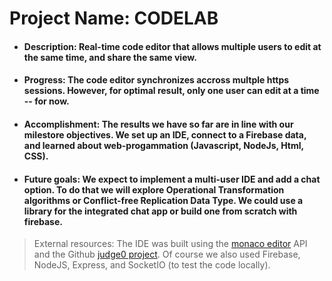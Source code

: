 # Project Name: CODELAB

- #### Description: Real-time code editor that allows multiple users to edit at the same time, and share the same view.

- #### Progress: The code editor synchronizes accross multple https sessions. However, for optimal result, only one user can edit at a time -- for now.

- #### Accomplishment: The results we have so far are in line with our milestore objectives. We set up an IDE, connect to a Firebase data, and learned about web-progammation (Javascript, NodeJs, Html, CSS).

- #### Future goals: We expect to implement a multi-user IDE and add a chat option. To do that we will explore Operational Transformation algorithms or Conflict-free Replication Data Type. We could use a library for the integrated chat app or build one from scratch with firebase.

> External resources: The IDE was built using the [monaco editor](https://microsoft.github.io/monaco-editor/) API and the Github [judge0 project](https://github.com/judge0/ide). Of course we also used Firebase, NodeJS, Express, and SocketIO (to test the code locally).  

